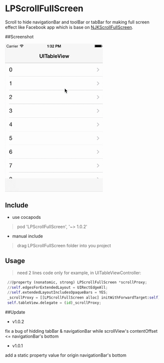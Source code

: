 # LPScrollFullScreen

Scroll to hide navigationBar and toolBar or tabBar for making full screen effect like Facebook app
which is base on [NJKScrollFullScreen](https://github.com/ninjinkun/NJKScrollFullScreen).

##Screenshot

<img src="Screenshots/screencast.gif" width=320>

## Include

- use cocapods
> pod 'LPScrollFullScreen', '~> 1.0.2'
- manual include
> drag LPScrollFullScreen folder into you project

## Usage

>need 2 lines code only
>for example, in UITableViewController:
```python
 //@property (nonatomic, strong) LPScrollFullScreen *scrollProxy;
 //self.edgesForExtendedLayout = UIRectEdgeAll;
 //self.extendedLayoutIncludesOpaqueBars = YES;
 _scrollProxy = [[LPScrollFullScreen alloc] initWithForwardTarget:self];
 self.tableView.delegate = (id)_scrollProxy;
```

##Update

- v1.0.2

 fix a bug of hidding tabBar & navigationBar while scrollView's contentOffset <= navigationBar's bottom
 
- v1.0.1

 add a static property value for origin navigationBar's bottom

